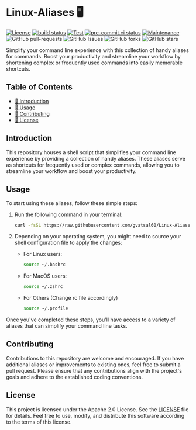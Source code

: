 # Linux-Aliases 🖥️

[![License](https://img.shields.io/badge/License-Apache_2.0-blue.svg)](https://img.shields.io/github/license/gvatsal60/Linux-Aliases)
[![build status](https://github.com/gvatsal60/Linux-Aliases/actions/workflows/ShellCheck.yaml/badge.svg)](https://github.com/gvatsal60/Linux-Aliases/actions/workflows/ShellCheck.yaml)
[![Test](https://github.com/gvatsal60/Linux-Aliases/actions/workflows/test.yaml/badge.svg)](https://github.com/gvatsal60/Linux-Aliases/actions/workflows/test.yaml)
[![pre-commit.ci status](https://results.pre-commit.ci/badge/github/gvatsal60/Linux-Aliases/master.svg)](https://results.pre-commit.ci/latest/github/gvatsal60/Linux-Aliases/HEAD)
[![Maintenance](https://img.shields.io/badge/Maintained%3F-Yes-green.svg)](https://GitHub.com/gvatsal60/Linux-Aliases/graphs/commit-activity)
![GitHub pull-requests](https://img.shields.io/github/issues-pr/gvatsal60/Linux-Aliases)
![GitHub Issues](https://img.shields.io/github/issues/gvatsal60/Linux-Aliases)
![GitHub forks](https://img.shields.io/github/forks/gvatsal60/Linux-Aliases)
![GitHub stars](https://img.shields.io/github/stars/gvatsal60/Linux-Aliases)

Simplify your command line experience with this collection of handy aliases for commands.
Boost your productivity and streamline your workflow by shortening complex or frequently
used commands into easily memorable shortcuts.

## Table of Contents

- [📝 Introduction](#introduction)
- [🚀 Usage](#usage)
- [🤝 Contributing](#contributing)
- [📄 License](#license)

## Introduction

This repository houses a shell script that simplifies your command line
experience by providing a collection of handy aliases. These aliases serve
as shortcuts for frequently used or complex commands, allowing you to
streamline your workflow and boost your productivity.

## Usage

To start using these aliases, follow these simple steps:

1. Run the following command in your terminal:

    ```sh
    curl -fsSL https://raw.githubusercontent.com/gvatsal60/Linux-Aliases/HEAD/install.sh | sh
    ```

2. Depending on your operating system, you might need to
   source your shell configuration file to apply the changes:
   - For Linux users:

     ```sh
     source ~/.bashrc
     ```

   - For MacOS users:

     ```sh
     source ~/.zshrc
     ```

   - For Others (Change rc file accordingly)

     ```sh
     source ~/.profile
     ```

Once you've completed these steps, you'll have access to a variety of aliases
that can simplify your command line tasks.

## Contributing

Contributions to this repository are welcome and encouraged. If you have
additional aliases or improvements to existing ones, feel free to submit
a pull request. Please ensure that any contributions align with the project's
goals and adhere to the established coding conventions.

## License

This project is licensed under the Apache 2.0 License.
See the [LICENSE](https://www.apache.org/licenses/LICENSE-2.0) file for details.
Feel free to use, modify, and distribute this software according
to the terms of this license.
